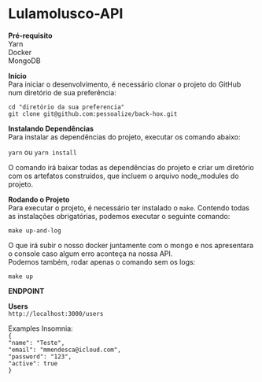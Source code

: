 # Lulamolusco-API

**Pré-requisito**  
Yarn  
Docker  
MongoDB

**Início**  
Para iniciar o desenvolvimento, é necessário clonar o projeto do GitHub num diretório de sua preferência:

`cd "diretório da sua preferencia"`  
`git clone git@github.com:pessoalize/back-hox.git`

**Instalando Dependências**  
Para instalar as dependências do projeto, executar os comando abaixo:

`yarn` ou `yarn install`

O comando irá baixar todas as dependências do projeto e criar um diretório com os artefatos construídos, que incluem o arquivo node_modules do projeto.

**Rodando o Projeto**  
Para executar o projeto, é necessário ter instalado o `make`. Contendo todas as instalações obrigatórias, podemos executar o seguinte comando:

`make up-and-log`

O que irá subir o nosso docker juntamente com o mongo e nos apresentara o console caso algum erro aconteça na nossa API.  
Podemos também, rodar apenas o comando sem os logs:

`make up`

**ENDPOINT**

**Users**  
`http://localhost:3000/users`

Examples Insomnia:  
`{`  
 `"name": "Teste",`  
 `"email": "mmendesca@icloud.com",`  
 `"password": "123",`  
 `"active": true`  
`}`
